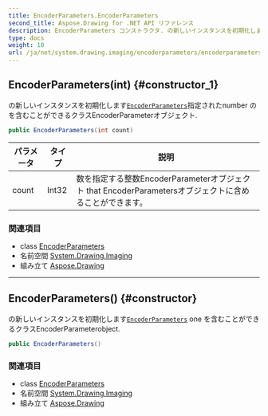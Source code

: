 ```yaml
---
title: EncoderParameters.EncoderParameters
second_title: Aspose.Drawing for .NET API リファレンス
description: EncoderParameters コンストラクタ. の新しいインスタンスを初期化しますEncoderParameters指定されたnumber のを含むことができるクラスEncoderParameterオブジェクト.
type: docs
weight: 10
url: /ja/net/system.drawing.imaging/encoderparameters/encoderparameters/
---
```

## EncoderParameters(int) {#constructor_1}

の新しいインスタンスを初期化します[`EncoderParameters`](../)指定されたnumber のを含むことができるクラスEncoderParameterオブジェクト.

```csharp
public EncoderParameters(int count)
```

| パラメータ | タイプ | 説明 |
| --- | --- | --- |
| count | Int32 | 数を指定する整数EncoderParameterオブジェクト that EncoderParametersオブジェクトに含めることができます。 |

### 関連項目

* class [EncoderParameters](../)
* 名前空間 [System.Drawing.Imaging](../../encoderparameters/)
* 組み立て [Aspose.Drawing](../../../)

---

## EncoderParameters() {#constructor}

の新しいインスタンスを初期化します[`EncoderParameters`](../) one を含むことができるクラスEncoderParameterobject.

```csharp
public EncoderParameters()
```

### 関連項目

* class [EncoderParameters](../)
* 名前空間 [System.Drawing.Imaging](../../encoderparameters/)
* 組み立て [Aspose.Drawing](../../../)


